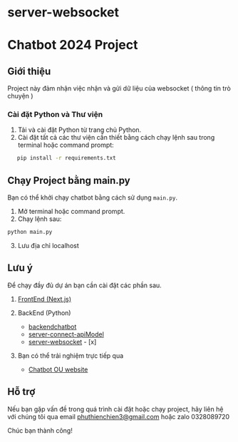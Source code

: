 # server-websocket
# Chatbot 2024 Project

## Giới thiệu
Project này đảm nhận việc nhận và gửi dữ liệu của websocket ( thông tin trò chuyện )


### Cài đặt Python và Thư viện
1. Tải và cài đặt Python từ trang chủ Python.
2. Cài đặt tất cả các thư viện cần thiết bằng cách chạy lệnh sau trong terminal hoặc command prompt:
```bash
   pip install -r requirements.txt
 ```


## Chạy Project bằng main.py
Bạn có thể khởi chạy chatbot bằng cách sử dụng `main.py`.

1. Mở terminal hoặc command prompt.
2. Chạy lệnh sau:
```python   
python main.py
```
3. Lưu địa chỉ localhost 

## Lưu ý
Để chạy đầy đủ dự án bạn cần cài đặt các phần sau.
1. [FrontEnd (Next.js)](https://github.com/VanChien411/Academic-chatbot-of-Open-University.git)

2. BackEnd (Python)
    - [backendchatbot](https://github.com/VanChien411/backendchatbot.git)   
    - [server-connect-apiModel](https://github.com/VanChien411/server-connect-apiModel.git)
    - [server-websocket](https://github.com/VanChien411/server-websocket.git) - [x]

3. Bạn có thể trải nghiệm trực tiếp qua
    - [Chatbot OU website](https://academic-chatbot-of-open-university.vercel.app/)
 
## Hỗ trợ
Nếu bạn gặp vấn đề trong quá trình cài đặt hoặc chạy project, hãy liên hệ với chúng tôi qua email phuthienchien3@gmail.com
hoặc zalo
0328089720

Chúc bạn thành công!
